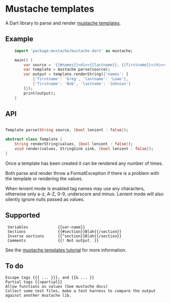 # Mustache templates

A Dart library to parse and render [mustache templates](http://mustache.github.com/mustache.5.html).

## Example
```dart
	import 'package:mustache/mustache.dart' as mustache;

	main() {
		var source = '{{#names}}<div>{{lastname}}, {{firstname}}</div>{{/names}}';
		var template = mustache.parse(source);
		var output = template.renderString({'names': [
			{'firstname': 'Greg', 'lastname': 'Lowe'},
			{'firstname': 'Bob', 'lastname': 'Johnson'}
		]});
		print(output);
	}
```

## API

```dart

Template parse(String source, {bool lenient : false});

abstract class Template {
	String renderString(values, {bool lenient : false});
	void render(values, StringSink sink, {bool lenient : false});
}

```

Once a template has been created it can be rendered any number of times.

Both parse and render throw a FormatException if there is a problem with the template or rendering the values.

When lenient mode is enabled tag names may use any characters, otherwise only a-z, A-Z, 0-9, underscore and minus. Lenient mode will also silently ignore nulls passed as values.


## Supported 
```
 Variables             {{var-name}}
 Sections              {{#section}}Blah{{/section}}
 Inverse sections      {{^section}}Blah{{/section}}
 Comments              {{! Not output. }}
```
See the [mustache templates tutorial](http://mustache.github.com/mustache.5.html) for more information.

## To do
```
Escape tags {{{ ... }}}, and {{& ... }}
Partial tags {{>partial}}
Allow functions as values (See mustache docs)
Collect some test files, make a test harness to compare the output against another mustache lib.
```


